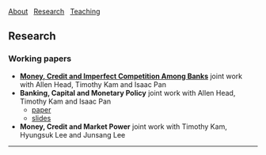 [About](/index) &nbsp; [Research](/Research) &nbsp; [Teaching](/Teaching)


## Research

### Working papers

- [**Money, Credit and Imperfect Competition Among Banks**](https://github.com/samiengmanng/samiengmanng.github.io/files/8138292/hknp-2022-02-03.pdf)
  joint work with Allen Head, Timothy Kam and Isaac Pan 
- **Banking, Capital and Monetary Policy** 
  joint work with Allen Head, Timothy Kam and Isaac Pan 
  * [paper](https://github.com/samiengmanng/samiengmanng.github.io/files/8667022/bjaww_11_May.pdf)
  * [slides](https://github.com/samiengmanng/samiengmanng.github.io/files/8241717/slides_ANU_v2.pdf)
- **Money, Credit and Market Power** 
  joint work with Timothy Kam, Hyungsuk Lee and Junsang Lee


---
<p style="font-size:11px">
